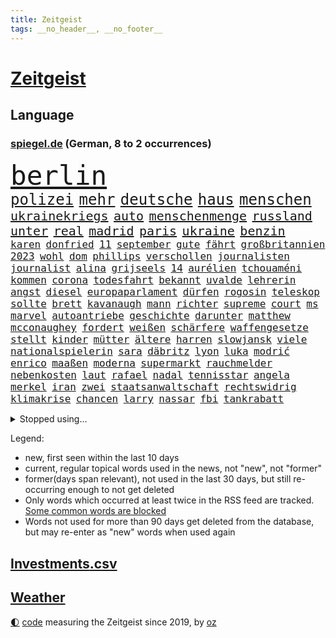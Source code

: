 ```yaml
---
title: Zeitgeist
tags: __no_header__, __no_footer__
---
```


# [Zeitgeist](https://oliz.io/zeitgeist/)

## Language

<h3><a href="https://www.spiegel.de" target="_blank">spiegel.de</a> (German, 8 to 2 occurrences)</h3>
<p style="font-family:monospace">
<span style="font-size:32pt"><a href="news_links.html#berlin" class="current">berlin</a></span>
<br>
<span style="font-size:18pt"><a href="news_links.html#polizei" class="current">polizei</a></span>
<span style="font-size:18pt"><a href="news_links.html#mehr" class="current">mehr</a></span>
<span style="font-size:18pt"><a href="news_links.html#deutsche" class="current">deutsche</a></span>
<span style="font-size:18pt"><a href="news_links.html#haus" class="current">haus</a></span>
<span style="font-size:18pt"><a href="news_links.html#menschen" class="current">menschen</a></span>
<br>
<span style="font-size:15pt"><a href="news_links.html#ukrainekriegs" class="current">ukrainekriegs</a></span>
<span style="font-size:15pt"><a href="news_links.html#auto" class="current">auto</a></span>
<span style="font-size:15pt"><a href="news_links.html#menschenmenge" class="current">menschenmenge</a></span>
<span style="font-size:15pt"><a href="news_links.html#russland" class="current">russland</a></span>
<span style="font-size:15pt"><a href="news_links.html#unter" class="current">unter</a></span>
<span style="font-size:15pt"><a href="news_links.html#real" class="current">real</a></span>
<span style="font-size:15pt"><a href="news_links.html#madrid" class="current">madrid</a></span>
<span style="font-size:15pt"><a href="news_links.html#paris" class="current">paris</a></span>
<span style="font-size:15pt"><a href="news_links.html#ukraine" class="current">ukraine</a></span>
<span style="font-size:15pt"><a href="news_links.html#benzin" class="current">benzin</a></span>
<br>
<span style="font-size:12pt"><a href="news_links.html#karen" class="new">karen</a></span>
<span style="font-size:12pt"><a href="news_links.html#donfried" class="new">donfried</a></span>
<span style="font-size:12pt"><a href="news_links.html#11" class="current">11</a></span>
<span style="font-size:12pt"><a href="news_links.html#september" class="current">september</a></span>
<span style="font-size:12pt"><a href="news_links.html#gute" class="current">gute</a></span>
<span style="font-size:12pt"><a href="news_links.html#fährt" class="current">fährt</a></span>
<span style="font-size:12pt"><a href="news_links.html#großbritannien" class="current">großbritannien</a></span>
<span style="font-size:12pt"><a href="news_links.html#2023" class="current">2023</a></span>
<span style="font-size:12pt"><a href="news_links.html#wohl" class="current">wohl</a></span>
<span style="font-size:12pt"><a href="news_links.html#dom" class="current">dom</a></span>
<span style="font-size:12pt"><a href="news_links.html#phillips" class="new">phillips</a></span>
<span style="font-size:12pt"><a href="news_links.html#verschollen" class="current">verschollen</a></span>
<span style="font-size:12pt"><a href="news_links.html#journalisten" class="current">journalisten</a></span>
<span style="font-size:12pt"><a href="news_links.html#journalist" class="current">journalist</a></span>
<span style="font-size:12pt"><a href="news_links.html#alina" class="current">alina</a></span>
<span style="font-size:12pt"><a href="news_links.html#grijseels" class="new">grijseels</a></span>
<span style="font-size:12pt"><a href="news_links.html#14" class="current">14</a></span>
<span style="font-size:12pt"><a href="news_links.html#aurélien" class="new">aurélien</a></span>
<span style="font-size:12pt"><a href="news_links.html#tchouaméni" class="new">tchouaméni</a></span>
<span style="font-size:12pt"><a href="news_links.html#kommen" class="current">kommen</a></span>
<span style="font-size:12pt"><a href="news_links.html#corona" class="current">corona</a></span>
<span style="font-size:12pt"><a href="news_links.html#todesfahrt" class="current">todesfahrt</a></span>
<span style="font-size:12pt"><a href="news_links.html#bekannt" class="current">bekannt</a></span>
<span style="font-size:12pt"><a href="news_links.html#uvalde" class="current">uvalde</a></span>
<span style="font-size:12pt"><a href="news_links.html#lehrerin" class="current">lehrerin</a></span>
<span style="font-size:12pt"><a href="news_links.html#angst" class="current">angst</a></span>
<span style="font-size:12pt"><a href="news_links.html#diesel" class="current">diesel</a></span>
<span style="font-size:12pt"><a href="news_links.html#europaparlament" class="current">europaparlament</a></span>
<span style="font-size:12pt"><a href="news_links.html#dürfen" class="current">dürfen</a></span>
<span style="font-size:12pt"><a href="news_links.html#rogosin" class="new">rogosin</a></span>
<span style="font-size:12pt"><a href="news_links.html#teleskop" class="new">teleskop</a></span>
<span style="font-size:12pt"><a href="news_links.html#sollte" class="current">sollte</a></span>
<span style="font-size:12pt"><a href="news_links.html#brett" class="new">brett</a></span>
<span style="font-size:12pt"><a href="news_links.html#kavanaugh" class="new">kavanaugh</a></span>
<span style="font-size:12pt"><a href="news_links.html#mann" class="current">mann</a></span>
<span style="font-size:12pt"><a href="news_links.html#richter" class="current">richter</a></span>
<span style="font-size:12pt"><a href="news_links.html#supreme" class="current">supreme</a></span>
<span style="font-size:12pt"><a href="news_links.html#court" class="current">court</a></span>
<span style="font-size:12pt"><a href="news_links.html#ms" class="new">ms</a></span>
<span style="font-size:12pt"><a href="news_links.html#marvel" class="new">marvel</a></span>
<span style="font-size:12pt"><a href="news_links.html#autoantriebe" class="new">autoantriebe</a></span>
<span style="font-size:12pt"><a href="news_links.html#geschichte" class="current">geschichte</a></span>
<span style="font-size:12pt"><a href="news_links.html#darunter" class="current">darunter</a></span>
<span style="font-size:12pt"><a href="news_links.html#matthew" class="new">matthew</a></span>
<span style="font-size:12pt"><a href="news_links.html#mcconaughey" class="new">mcconaughey</a></span>
<span style="font-size:12pt"><a href="news_links.html#fordert" class="current">fordert</a></span>
<span style="font-size:12pt"><a href="news_links.html#weißen" class="current">weißen</a></span>
<span style="font-size:12pt"><a href="news_links.html#schärfere" class="current">schärfere</a></span>
<span style="font-size:12pt"><a href="news_links.html#waffengesetze" class="current">waffengesetze</a></span>
<span style="font-size:12pt"><a href="news_links.html#stellt" class="current">stellt</a></span>
<span style="font-size:12pt"><a href="news_links.html#kinder" class="current">kinder</a></span>
<span style="font-size:12pt"><a href="news_links.html#mütter" class="current">mütter</a></span>
<span style="font-size:12pt"><a href="news_links.html#ältere" class="current">ältere</a></span>
<span style="font-size:12pt"><a href="news_links.html#harren" class="current">harren</a></span>
<span style="font-size:12pt"><a href="news_links.html#slowjansk" class="new">slowjansk</a></span>
<span style="font-size:12pt"><a href="news_links.html#viele" class="current">viele</a></span>
<span style="font-size:12pt"><a href="news_links.html#nationalspielerin" class="current">nationalspielerin</a></span>
<span style="font-size:12pt"><a href="news_links.html#sara" class="new">sara</a></span>
<span style="font-size:12pt"><a href="news_links.html#däbritz" class="new">däbritz</a></span>
<span style="font-size:12pt"><a href="news_links.html#lyon" class="new">lyon</a></span>
<span style="font-size:12pt"><a href="news_links.html#luka" class="current">luka</a></span>
<span style="font-size:12pt"><a href="news_links.html#modrić" class="new">modrić</a></span>
<span style="font-size:12pt"><a href="news_links.html#enrico" class="new">enrico</a></span>
<span style="font-size:12pt"><a href="news_links.html#maaßen" class="current">maaßen</a></span>
<span style="font-size:12pt"><a href="news_links.html#moderna" class="current">moderna</a></span>
<span style="font-size:12pt"><a href="news_links.html#supermarkt" class="current">supermarkt</a></span>
<span style="font-size:12pt"><a href="news_links.html#rauchmelder" class="new">rauchmelder</a></span>
<span style="font-size:12pt"><a href="news_links.html#nebenkosten" class="current">nebenkosten</a></span>
<span style="font-size:12pt"><a href="news_links.html#laut" class="current">laut</a></span>
<span style="font-size:12pt"><a href="news_links.html#rafael" class="current">rafael</a></span>
<span style="font-size:12pt"><a href="news_links.html#nadal" class="current">nadal</a></span>
<span style="font-size:12pt"><a href="news_links.html#tennisstar" class="current">tennisstar</a></span>
<span style="font-size:12pt"><a href="news_links.html#angela" class="current">angela</a></span>
<span style="font-size:12pt"><a href="news_links.html#merkel" class="current">merkel</a></span>
<span style="font-size:12pt"><a href="news_links.html#iran" class="current">iran</a></span>
<span style="font-size:12pt"><a href="news_links.html#zwei" class="current">zwei</a></span>
<span style="font-size:12pt"><a href="news_links.html#staatsanwaltschaft" class="current">staatsanwaltschaft</a></span>
<span style="font-size:12pt"><a href="news_links.html#rechtswidrig" class="new">rechtswidrig</a></span>
<span style="font-size:12pt"><a href="news_links.html#klimakrise" class="current">klimakrise</a></span>
<span style="font-size:12pt"><a href="news_links.html#chancen" class="current">chancen</a></span>
<span style="font-size:12pt"><a href="news_links.html#larry" class="new">larry</a></span>
<span style="font-size:12pt"><a href="news_links.html#nassar" class="new">nassar</a></span>
<span style="font-size:12pt"><a href="news_links.html#fbi" class="current">fbi</a></span>
<span style="font-size:12pt"><a href="news_links.html#tankrabatt" class="current">tankrabatt</a></span>
</p>
<details>
<summary>Stopped using...</summary>
<p class="former" style="font-size:12pt">
ehemaliger(595) lukaschenko(595) mainz(595) chelsea(594) verlieren(594) 75(593) bayerische(593) befinden(593) christoph(593) coronainfektionen(593) positionen(593) st(593) verstöße(592) zurzeit(592) beschwerde(591) doku(591) enorm(591) entdeckten(591) entlastet(591) geschäfte(591) muster(591) oktober(591) stolz(591) verschärfen(591) benjamin(590) einiges(590) früh(590) gewissen(590) insekten(590) kita(590) legendären(590) räumen(590) schwierigen(590) unmöglich(590) weltmeister(590) wirecard(590) amerikaner(589) angeklagte(589) diskriminierung(589) entschuldigt(589) erholt(589) scheuer(589) arbeitnehmer(588) bewährung(588) reul(588) schlag(588) unerwartet(588) unterschiede(588) versteckt(588) zuerst(588) armenien(587) außenpolitik(587) belarussische(587) entwicklungen(587) feierte(587) kauft(587) niederländische(587) streitkräfte(587) trauer(587) weise(587) 125(586) arsenal(586) beruf(586) desaster(586) einstieg(586) ersetzen(586) konzept(586) paare(586) persönliche(586) rutschen(586) trennen(586) verlief(586) veröffentlichte(586) 96(585) berlins(585) bernd(585) echte(585) flieht(585) gewerkschaft(585) jahrzehnten(585) kanzleramt(585) radikale(585) warnte(585) yorker(585) 65(584) bereiten(584) debakel(584) erheben(584) ernst(584) europäer(584) fortschritt(584) jüngste(584) konzernchef(584) schiedsrichter(584) sicherheitskräfte(584) szene(584) tests(584) usgericht(584) dubai(583) eskalieren(583) fahrt(583) jagd(583) mangelt(583) minderjährige(583) unruhen(583) anlagen(582) atem(582) ausflug(582) durchgesetzt(582) erneuten(582) grünheide(582) konjunktur(582) medienbericht(582) nachspiel(582) sendet(582) tweet(582) umsatz(582) wurzeln(582) bewährungsstrafe(581) inszeniert(581) maximal(581) mitarbeitern(581) plaßmann(581) stuttmann(581) unterstützer(581) abgesetzt(580) angriffe(580) franziskus(580) hunde(580) illegalen(580) klären(580) kollaps(580) bolsonaro(579) europäischer(579) geräte(579) jair(579) tagelang(579) 10(578) anschließend(578) endgültig(578) rollen(578) verteidigung(578) debatten(577) gemeinsamen(577) lernt(577) rekordhoch(577) tauchen(577) vermeintlichen(577) beleidigt(576) erlebte(576) freunde(576) reagierten(576) restaurants(576) erschöpft(575) gedanken(575) leitet(575) verspielt(575) ausschuss(574) nachfrage(574) tragödie(574) fakten(573) autoindustrie(572) sportlerinnen(572) 45(571) fortgesetzt(571) pflegekräfte(571) privat(571) baut(570) erfolgreichsten(570) forschung(570) kooperation(570) patient(570) ostsee(568) rasen(568) aufhalten(567) frisch(567) gegnern(567) immunität(567) nase(567) verantwortung(567) verwandelt(567) übernommen(567) gesamten(566) küstenwache(566) moschee(565) le(564) aufgetaucht(563) auktion(563) kräfte(563) landete(563) spitzenreiter(562) bestmarke(561) fan(561) laufenden(561) präsenz(561) vorwürfen(561) fürth(560) insolvenz(559) katja(559) stimmten(558) gastronomie(557) umfragewerte(557) pushbacks(556) pleite(555) abgeschlossen(552) football(551) tuchel(548) präsidentschaft(547) festhalten(545) herausforderungen(545) veränderungen(544) vertraute(541) eingeschaltet(540) einblicke(538) engen(537) karlsruhe(536) härtere(534) offener(529) sammeln(529) marine(525) entführt(524) suv(524) vereins(522) wmtitel(521) politischer(520) rechter(520) aggressiv(516) stopp(512) behindert(511) pfleger(510) 15jährige(505) auslieferung(505) ereignet(505) kuba(502) lieferketten(494) spritze(491) irgendwie(488) ostdeutsche(472) klettert(471) bekannter(468) stromnetz(463) rückgang(452) wolken(447) autobahnen(444) hilferuf(444) fängt(435) zusammengebrochen(423) schenkt(420) pressefreiheit(416) gebeten(415) beleidigte(406) kanadischen(402) werte(398) interessen(391) finanziert(390) wütenden(389) komme(386) institute(383) grünes(375) stolpert(367) 38(357) laster(357) akzeptieren(356) gefälscht(353) tendenzen(350) organisierten(346) warb(339) lee(337) ministerin(336) umfassende(335) chipmangel(333) kündigten(331) versichert(330) ewigkeit(327) azubis(325) vorerkrankungen(324) arme(321) füllen(317) geldwäsche(314) white(313) spiegelpodcast(312) assange(311) wandte(309) geldstrafen(305) spende(305) mächtigen(304) kleinkinder(303) verurteilung(303) wunderkind(299) dankte(297) ermordung(294) karrierecoach(294) kapitolsturm(290) dörfer(288) pegasus(287) immobilienmarkt(285) zerstörten(285) japans(283) revier(282) carrie(281) ersetzt(281) angemeldet(280) bemerkbar(280) gestern(277) 69(276) löschen(276) binden(274) achtzigerjahren(273) stürmen(271) lauf(270) 400000(268) drauf(267) chappatte(266) stehlen(265) bombe(264) rights(264) watch(264) fische(263) liebsten(263) gewohnt(259) hessens(259) momente(259) müttern(259) scholz'(259) tabellenführer(259) hawaii(254) illegaler(254) gehälter(253) preiserhöhungen(253) reisten(253) a3(252) pauli(252) tabellenführung(251) ernüchternd(250) gefiel(248) minderheiten(247) offene(247) ausreisen(244) lka(243) gysi(242) krieger(241) fehlender(240) söders(239) gleichen(238) immobilie(236) arten(235) fracht(234) trage(234) genesung(233) deaktiviert(232) bedauert(231) redet(231) feministin(230) coronaprotest(229) genügt(229) inhaftierte(229) demut(227) basketballstar(226) energiekosten(225) realen(224) rwe(224) siebenmal(223) ham(222) unterhaus(221) spezielle(220) umstellung(220) wesen(220) berufen(219) gestiegenen(219) schmuggel(219) aue(218) erneutes(218) franz(218) krankenkassen(217) leise(216) unsicherheiten(216) arbeitslosen(215) alarmieren(214) benutzt(208) gaspreisen(208) gap(207) verheerendes(207) feiertag(206) verblüffend(206) dan(205) dritter(205) herunter(205) engere(201) wirksam(201) bas(200) bärbel(200) reichten(200) döpfner(199) radikaler(198) verstorbene(198) aufpassen(197) versenkt(196) ausgeben(195) luftwaffe(195) oberlandesgericht(195) stromausfall(194) legendäre(193) wärme(193) eindringlichen(192) mohamed(192) schmuck(190) steuereinnahmen(189) immobilienbesitzer(188) meldungen(188) nutzung(188) thorsten(188) tottenham(188) menschenrechtsorganisation(186) bekannteste(185) geschaut(184) blauen(183) buhlen(183) summen(183) wahr(183) hotspur(181) mehrheitlich(181) perfekt(181) ablehnung(180) plattformen(180) feuerte(179) kürzer(179) museen(179) ungestört(179) überraschenden(179) amanda(177) gräueltaten(177) quält(177) boykottieren(176) vollsperrung(176) tatortvote(175) erlaubte(173) teslaaktien(173) tommy(173) wirtschaftlich(173) salman(172) karneval(171) lebenslang(171) waffenruhe(171) kontakten(169) podest(169) beschossen(168) kinderbetreuung(167) mitleid(167) oskar(167) thesen(167) dunja(166) guterres(166) promis(166) unogeneralsekretär(166) einschränken(165) gedenktag(165) erwiesen(164) tatwaffe(164) erschütternd(163) kalter(163) heran(162) sotheby's(162) verschiedener(162) versicherten(162) brandbrief(161) klaas(161) rostocker(161) spielzeit(161) jederzeit(160) marius(160) ausliefern(159) emotional(159) geteilt(158) impfpässe(158) sagten(158) tschentscher(158) hoffe(155) mediatorin(155) roethe(155) senden(155) unterzeichnen(155) wiegen(154) coronaimpfpflicht(153) moralisch(152) rätselhafter(151) bronze(150) traditionellen(150) mecklenburgvorpommerns(148) millionenbetrag(148) gemütlich(147) rechtsradikalen(146) jüngst(145) weltbekannt(145) angelegt(144) balkan(144) beziehen(144) kumpel(144) lord(143) tennislegende(143) erfolgte(142) kannten(142) bowl(141) commerzbank(141) getäuscht(140) kern(140) ricarda(140) europaweit(139) ungleich(139) abtransport(138) charlotte(137) audi(136) geschlecht(136) sperma(136) auktionshaus(134) ausgebreitet(134) heiligen(134) versöhnt(133) fernweh(132) getränke(132) lörrach(130) meere(130) atemnot(128) versteigerung(128) wettkampf(128) céline(127) erwachsener(126) flugzeugträger(126) gefeierten(126) heuert(126) japaner(126) verhör(126) absolut(125) angreifen(125) görlitz(125) luftangriffe(125) verkaufte(125) zahlreicher(125) protestierenden(124) verkünden(124) weltranglistenersten(124) engel(123) entfalten(123) elden(120) hartes(120) igor(120) zaudern(120) getragen(119) krimineller(118) luftangriff(118) verkürzung(118) abgerissen(117) ausraster(117) feuerwerkskörper(117) lucaapp(116) damalige(115) vorzeitigen(115) baldigen(113) aufgerüstet(112) kraftwerke(112) memoiren(112) reichlich(112) republikanerin(112) aneinander(111) kommunikation(111) sofortige(111) erftstadt(110) klitschko(110) orange(110) ceo(109) insolvenzverfahren(109) zehntausenden(109) beschuldigte(106) billige(106) geringe(106) verlässlich(106) 350(105) auszuschließen(105) macher(105) ruhen(105) sánchez(105) beriet(104) diebstahl(104) horror(104) m(104) preissprünge(104) verwundete(104) 62(103) bekanntgegeben(103) lobende(103) stellungnahme(103) westens(103) zahlungssystem(103) barbara(101) beckenbauer(101) fraglich(101) murray(101) everton(100) milliardenschweren(100) assanges(99) eigentore(99) fähigkeiten(99) vorrangig(99) abgeschnitten(98) geldquellen(98) kansas(98) militärhilfe(98) nordseeküste(98) kontaktaufnahme(96) oppositionellen(96) schwelle(96) ausgespäht(95) neil(95) usbundesstaaten(95) verarbeitet(95) verwaltung(95) zensur(95) ansprache(94) grünenvorsitzende(94) herum(94) jacht(94) eingesammelt(93) sortiment(93) verwüstet(93) eubehörde(92) saudiarabiens(92) square(92) verpuffen(92) etabliert(91) befristete(90) ei(90) jener(90) lebende(90) marokko(90) müllerwesternhagen(90) polizistin(90) wilhelmshaven(90) kiesewetter(89) ohio(89) roderich(89) tessin(89) 19jährige(88) begleiten(88) kündigungswelle(88) milieu(88) ruht(88) samt(88) vierjähriger(88) diskriminierend(87) geplanter(87) keir(87) kisten(87) labourchef(87) leak(87) mayer(87) starmer(87) überlaufen(87) boykotts(86) börsenwert(86) durchlöchert(86) ernannten(86) ideal(86) lautstark(86) lästert(86) wmfinals(86) zombie(86) geschwächt(85) gestarteten(85) gitter(85) stammen(85) 98(84) alarmismus(84) first(84) freundschaft(84) hitlers(84) ramadan(84) ronnie(84) year(84) abrechnung(83) fragwürdigen(83) harrte(83) russischorthodoxen(83) umgebung(83) zusammenziehen(83) angstzuständen(82) fight(82) antisemitismusvorwürfe(81) bundeswehreinsatz(81) denselben(81) ecstasy(81) gebauer(81) gebäudes(81) ständigem(81) unerwartetes(81) versuchter(81) argumentation(80) erkrankten(80) ernsthaft(80) kurt(80) modi(80) motiven(80) muslime(80) narendra(80) nass(80) thief(80) air(79) cumexskandal(79) dagmar(79) eminem(79) fantastisch(79) parlamente(79) südamerika(79) abgewendet(78) adler(78) mau(78) oberpfalz(78) raketenstufe(78) scham(78) sensationelle(78) geschäftspartner(77) kanonen(77) kollabierte(77) königsfamilie(77) populärer(77) 170(76) erfolglosen(76) menschlichen(76) rückrunde(76) überwiegt(76) bevorstehende(75) bundesbehörden(75) inakzeptable(75) plätzen(75) verspätet(75) anlässlich(74) eintritt(74) friedhof(74) irrsinn(74) menschliches(74) regionalwahl(74) teilrückzug(74) uralte(74) widmen(74) anflug(73) normaler(73) oleg(73) rissen(73) schwache(73) sportart(73) vereinslegende(73) zäsur(73) antonia(72) bomben(72) brüste(72) kleben(72) verkommen(72) anliegen(71) bevorsteht(71) coronainfizierte(71) geweint(71) messbar(71) süddeutschen(71) 86jährige(70) aggressors(70) boom(70) hapert(70) brandenburger(69) mohan(69) märkte(69) premierleagueklub(69) unmittelbar(69) befruchtung(68) bundesligaspiel(68) coronaviren(68) kran(68) stücke(68) zentraler(68) ankläger(67) ansteuern(67) aufzubrechen(67) entwenden(67) dieter(66) energieträgern(66) gasimporte(66) gegenden(66) importe(66) kremltruppen(66) nachtleben(66) rekordtief(66) stoff(66) abrüstung(65) ausfällen(65) einreiseverbot(65) geheimdienstchef(65) grassiert(65) höchstwahrscheinlich(65) jüngstes(65) sberbank(65) ukraineflüchtlinge(65) söhne(64) unfair(64) auswüchse(63) darstellungen(63) europatochter(63) evakuierungen(63) luxushotels(63) masse(63) ortsbesuch(63) russisch(63) sberbanktochter(63) stromversorgung(63) beschießen(62) beschreiben(62) blutigen(62) landung(62) militärexperte(62) patrick(62) schwenkt(62) antwortet(61) brutalität(61) einschränkung(61) invasoren(61) kampfhubschrauber(61) mittleren(61) saporischschja(61) schmerzt(61) schwindel(61) feuerpause(60) kontrahentin(60) mobilmachung(60) pazifismus(60) selenska(60) drosseln(59) fluchtkorridore(59) flüchten(59) großvater(59) speicher(59) teuerungsrate(59) formel1fahrer(58) herzen(58) raketeneinschläge(58) zugzwang(58) blaue(57) wäldern(57) blau(56) clanmitglied(56) eingriffen(56) entgehen(56) geleitet(56) hauses(56) ignorieren(56) scheiterns(56) schul(56) sexismus(56) staatspropaganda(56) arche(55) blogger(55) prominenter(55) bankkonto(54) besatzer(54) einsamen(54) francis(54) kéré(54) slowenien(54) westukraine(54) aufbrechen(53) gasembargo(53) helm(53) clankriminalität(52) kapitulation(52) krefeld(52) spart(52) verstimmungen(52) beigesetzt(51) betreuen(51) fiala(51) maßstab(51) modernen(51) petr(51) roll(51) simpler(51) braunschweig(50) bunker(50) cockpit(50) gemeint(50) islam(50) pfiffe(50) tenniskarriere(50) 2003(49) abgeraten(49) ball(49) eurofighter(49) oligarch(49) smarten(49) unsicherheit(49) 177(48) aufkommt(48) dilemma(48) madness(48) anwohnern(47) offiziere(47) raser(47) europatour(46) illusionen(46) nachhaltigen(46) nico(46) prosiebensat1(46) putinversteher(46) reduzierung(46) scheuen(46) bewegte(45) erpressung(45) spannenden(45) zurückhaltend(45) beerdigen(44) bereut(44) bulgarien(44) bundesrechnungshof(44) erleichterung(44) geheimdienstler(44) geist(44) größerer(44) lafontaine(44) nachrichtenagenturen(44) sanktionsliste(44) wiener(44) agentur(43) bahrain(43) behutsam(43) erfasste(43) evakuierungsmission(43) kreuz(43) umsätze(43) zweifelhafte(43) aufstiegsrennen(42) auslöser(42) boxen(42) gesundheitlich(42) hochrechnungen(42) putinvertrauten(42) teamleiter(42) 47(41) doktorarbeit(41) fdpministerin(41) immobilienkonzern(41) spiels(41) westphal(41) 38jährigen(40) aufgebracht(40) besseres(40) brooks(40) energiepauschale(40) erforderlich(40) hirnforscher(40) kompetenz(40) ostukrainische(40) utah(40) earth(39) einkaufszentrum(39) beigelegt(38) fabulierte(38) gasengpass(38) infektionslage(38) informanten(38) israelreise(38) lebenslauf(38) pkwmaut(38) spritschlucker(38) tarifstreit(38) abgedreht(37) aufbegehren(37) donbas(37) eingekesselten(37) transmenschen(37) abspaltung(36) angehören(36) darsteller(36) disco(36) globalisierung(36) hector(36) kläger(36) minimal(36) nationalgardisten(36) überzeugungen(36) asphalt(35) attraktiv(35) fücks(35) gil(35) kiewreise(35) nebensache(35) nuklearwaffen(35) ofarim(35) substanzen(35) titelkampf(35) filiale(34) flüssigerdgasterminals(34) fördert(34) lobte(34) mathieu(34) pfiffen(34) poel(34) theoretisch(34) abhängen(33) afrikaner(33) ausprobieren(33) gesundheitsbehörden(33) johan(33) russlandgeschäft(33) schönen(33) beliebtesten(32) bestechlichkeit(32) immobilienkonzerns(32) marken(32) autohersteller(31) dresdener(31) fastenmonat(31) friedensbewegte(31) kotropfen(31) oleh(31) staatsballett(31) anschuldigungen(30) auffüllen(30) besetzen(30) leitartikel(30) rezepte(30) ullrich(30) weiblichen(30) zahnarzt(30) abschläge(29) fernseher(29) fsv(29) tagelanger(29) essay(28) euroraum(28) joker(28) mangelnden(28) schlechtem(28) vergewaltigungen(28) drittstaaten(27) funkspruch(26) rüstungsindustrie(26) täglichen(26) ukrainebesuch(26) élyséepalast(26) ausgeräumt(25) choreograf(25) dichtmachen(25) eisbären(25) hergestellten(25) antisemiten(24) aserbaidschan(24) bergkarabach(24) bogen(24) freitesten(24) heiß(24) kämpfende(24) lieferanten(24) tonnenschwerer(24) barth(23) darknet(23) frontmann(23) leihen(23) siebthöchsten(23) wahlalter(23) witze(23) bernabéu(22) grandioses(22) gäbe(22) kantersieg(22) pc(22) söhnen(22) wahre(22) ausgangssperren(21) eingekauft(21) fahrgastverband(21) jersey(21) aufeinander(20) aufstocken(20) f***(20) mekka(20) mitbesitzer(20) mittag(20) t(20) unternehmerin(20) verstehe(20) übergriff(20) rocket(19) bryan(18) bundesnachrichtendienst(18) enttäuschenden(18) horizont(18) industriestaaten(18) planet(18) sommerferien(18) tanker(18) verliefen(18) antrieb(17) asowregiment(17) cia(17) gasausstieg(17) grizzlies(17) jérôme(17) memphis(17) osterfeiertagen(17) passanten(17) usauslandsgeheimdienst(17) fa(16) komplizierte(16) simulieren(16) subversiven(16) amtsgericht(15) aufstiegskampf(15) dahin(15) regionalpräsident(15) reißen(15) taz(15) tempelberg(15) absurder(14) aufgegangen(14) ifoinstituts(14) kremlherrscher(14) meistertitel(14) tags(14) abgeschrieben(13) bespitzelung(13) birnbaum(13) eonchef(13) kishida(13) königliche(13) leonhard(13) pogba(13) südafrikas(13) eingeschlossenen(12) eumitgliedstaaten(12) mariupols(12) produktionsprobleme(12) traditionsreichen(12) fein(11) löschung(11) neuartige(11) positionieren(11) spieltage(11) wahlkampfveranstaltung(11) weitreichender(11)
</p>
</details>
<p>Legend:
<ul>
<li><span class="new">new</span>, first seen within the last 10 days</li>
<li><span class="current">current</span>, regular topical words used in the news, not "new", not "former"</li>
<li><span class="former">former(days span relevant)</span>, not used in the last 30 days, but still re-occurring enough to not get deleted</li>
<li>Only words which occurred at least twice in the RSS feed are tracked. <a href="language/filters.py">Some common words are blocked</a></li>
<li>Words not used for more than 90 days get deleted from the database, but may re-enter as "new" words when used again</li>
</ul>
</p>

## [Investments](investments.html)[.csv](investments.csv)

## [Weather](weather.html)

<footer>
<a href="javascript:toggleTheme()" class="nav">🌓</a>
<a href="https://github.com/ooz/zeitgeist">code</a> measuring the Zeitgeist since 2019, by <a href="https://oliz.io">oz</a>
</footer>
